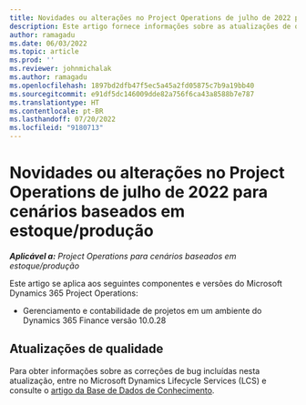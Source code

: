 ```yaml
---
title: Novidades ou alterações no Project Operations de julho de 2022 para cenários baseados em estoque/produção
description: Este artigo fornece informações sobre as atualizações de qualidade disponíveis na versão de julho de 2022 do Microsoft Dynamics 365 Project Operations para cenários baseados em em estoque/produção.
author: ramagadu
ms.date: 06/03/2022
ms.topic: article
ms.prod: ''
ms.reviewer: johnmichalak
ms.author: ramagadu
ms.openlocfilehash: 1897bd2dfb47f5ec5a45a2fd05875c7b9a19bb40
ms.sourcegitcommit: e91df5dc146009dde82a756f6ca43a8588b7e787
ms.translationtype: HT
ms.contentlocale: pt-BR
ms.lasthandoff: 07/20/2022
ms.locfileid: "9180713"
---
```

# <a name="whats-new-or-changed-in-project-operations-july-2022-for-stockedproduction-based-scenarios"></a>Novidades ou alterações no Project Operations de julho de 2022 para cenários baseados em estoque/produção

_**Aplicável a:** Project Operations para cenários baseados em estoque/produção_

Este artigo se aplica aos seguintes componentes e versões do Microsoft Dynamics 365 Project Operations:

- Gerenciamento e contabilidade de projetos em um ambiente do Dynamics 365 Finance versão 10.0.28

## <a name="quality-updates"></a>Atualizações de qualidade

Para obter informações sobre as correções de bug incluídas nesta atualização, entre no Microsoft Dynamics Lifecycle Services (LCS) e consulte o [artigo da Base de Dados de Conhecimento](https://fix.lcs.dynamics.com/Issue/Details?bugId=694438).
